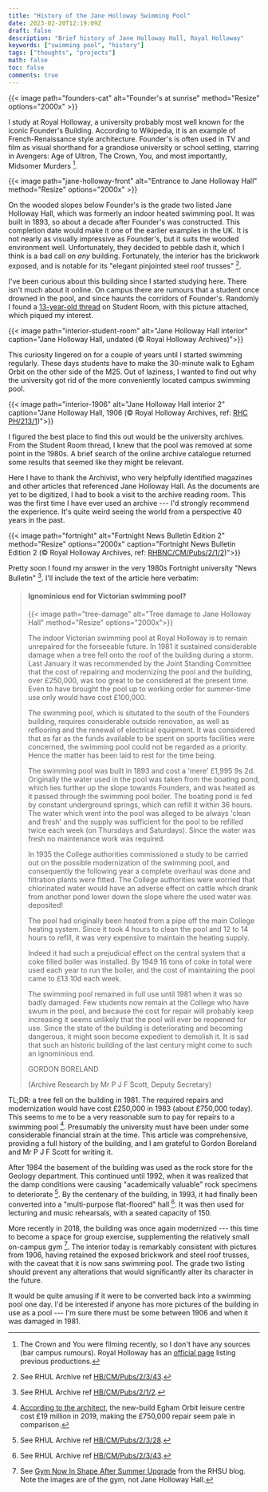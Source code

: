 ```yaml
---
title: "History of the Jane Holloway Swimming Pool"
date: 2023-02-20T12:19:09Z
draft: false
description: "Brief history of Jane Holloway Hall, Royal Holloway"
keywords: ["swimming pool", "history"]
tags: ["thoughts", "projects"]
math: false
toc: false
comments: true
---
```


{{< image path="founders-cat" alt="Founder's at sunrise" method="Resize" options="2000x" >}}

I study at Royal Holloway, a university probably most well known for the iconic Founder's Building. According to Wikipedia, it is an example of French-Renaissance style architecture. Founder's is often used in TV and film as visual shorthand for a grandiose university or school setting, starring in Avengers: Age of Ultron, The Crown, You, and most importantly, Midsomer Murders [^1].

[^1]: The Crown and You were filming recently, so I don't have any sources (bar campus rumours). Royal Holloway has an [official page](https://www.royalholloway.ac.uk/about-us/our-history/our-story/in-tv-and-film/) listing previous productions.

{{< image path="jane-holloway-front" alt="Entrance to Jane Holloway Hall" method="Resize" options="2000x" >}}

On the wooded slopes below Founder's is the grade two listed Jane Holloway Hall, which was formerly an indoor heated swimming pool. It was built in 1893, so about a decade after Founder's was constructed. This completion date would make it one of the earlier examples in the UK. It is not nearly as visually impressive as Founder's, but it suits the wooded environment well. Unfortunately, they decided to pebble dash it, which I think is a bad call on _any_ building. Fortunately, the interior has the brickwork exposed, and is notable for its "elegant pinjointed steel roof trusses" [^4].

I've been curious about this building since I started studying here. There isn't much about it online. On campus there are rumours that a student once drowned in the pool, and since haunts the corridors of Founder's. Randomly I found a [13-year-old thread](https://www.thestudentroom.co.uk/showthread.php?t=903291) on Student Room, with this picture attached, which piqued my interest.

{{< image path="interior-student-room" alt="Jane Holloway Hall interior" caption="Jane Holloway Hall, undated (© Royal Holloway Archives)">}}

This curiosity lingered on for a couple of years until I started swimming regularly. These days students have to make the 30-minute walk to Egham Orbit on the other side of the M25. Out of laziness, I wanted to find out why the university got rid of the more conveniently located campus swimming pool.

{{< image path="interior-1906" alt="Jane Holloway Hall interior 2" caption="Jane Holloway Hall, 1906 (© Royal Holloway Archives, ref: [RHC PH/213/1](https://www.flickr.com/photos/rhularchives/3811874334))">}}

I figured the best place to find this out would be the university archives. From the Student Room thread, I knew that the pool was removed at some point in the 1980s. A brief search of the online archive catalogue returned some results that seemed like they might be relevant.

Here I have to thank the Archivist, who very helpfully identified magazines and other articles that referenced Jane Holloway Hall. As the documents are yet to be digitized, I had to book a visit to the archive reading room. This was the first time I have ever used an archive --- I'd strongly recommend the experience. It's quite weird seeing the world from a perspective 40 years in the past.

{{< image path="fortnight" alt="Fortnight News Bulletin Edition 2" method="Resize" options="2000x" caption="Fortnight News Bulletin Edition 2 (© Royal Holloway Archives, ref: [RHBNC/CM/Pubs/2/1/2](http://185.121.204.135/archives/#/details/ecatalogue/9361))">}}

Pretty soon I found my answer in the very 1980s Fortnight university "News Bulletin" [^6]. I'll include the text of the article here verbatim:

[^6]: See RHUL Archive ref [HB/CM/Pubs/2/1/2](http://185.121.204.135/archives/#/details/ecatalogue/9361).

> #### Ignominious end for Victorian swimming pool?
>
> {{< image path="tree-damage" alt="Tree damage to Jane Holloway Hall" method="Resize" options="2000x">}}
>
> The indoor Victorian swimming pool at Royal Holloway is to remain unrepaired for the forseeable future. In 1981 it sustained considerable damage when a tree fell onto the roof of the building during a storm. Last January it was recommended by the Joint Standing Committee that the cost of repairing and modernizing the pool and the building, over £250,000, was too great to be considered at the present time. Even to have brought the pool up to working order for summer-time use only would have cost £100,000.
>
> The swimming pool, which is situtated to the south of the Founders building, requires considerable outside renovation, as well as reflooring and the renewal of electrical equipment. It was considered that as far as the funds available to be spent on sports facilities were concerned, the swimming pool could not be regarded as a priority. Hence the matter has been laid to rest for the time being.
>
> The swimming pool was built in 1893 and cost a 'mere' £1,995 9s 2d. Originally the water used in the pool was taken from the boating pond, which lies further up the slope towards Founders, and was heated as it passed through the swimming pool boiler. The boating pond is fed by constant underground springs, which can refill it within 36 hours. The water which went into the pool was alleged to be always 'clean and fresh' and the supply was sufficient for the pool to be refilled twice each week (on Thursdays and Saturdays). Since the water was fresh no maintenance work was required.
>
> In 1935 the College authorities commissioned a study to be carried out on the possible modernization of the swimming pool, and consequently the following year a complete overhaul was done and filtration plants were fitted. The College authorities were worried that chlorinated water would have an adverse effect on cattle which drank from another pond lower down the slope where the used water was deposited!
>
> The pool had originally been heated from a pipe off the main College heating system. Since it took 4 hours to clean the pool and 12 to 14 hours to refill, it was very expensive to maintain the heating supply.
>
> Indeed it had such a prejudicial effect on the central system that a coke filled boiler was installed. By 1949 16 tons of coke in total were used each year to run the boiler, and the cost of maintaining the pool came to £13 10d each week.
>
> The swimming pool remained in full use until 1981 when it was so badly damaged. Few students now remain at the College who have swum in the pool, and because the cost for repair will probably keep increasing it seems unlikely that the pool will ever be reopened for use. Since the state of the building is deteriorating and becoming dangerous, it might soon become expedient to demolish it. It is sad that such an historic building of the last century might come to such an ignominious end.
>
> GORDON BORELAND
>
> (Archive Research by Mr P J F Scott, Deputy Secretary)

TL;DR: a tree fell on the building in 1981. The required repairs and modernization would have cost £250,000 in 1983 (about £750,000 today). This seems to me to be a very reasonable sum to pay for repairs to a swimming pool [^2]. Presumably the university must have been under some considerable financial strain at the time. This article was comprehensive, providing a full history of the building, and I am grateful to Gordon Boreland and Mr P J F Scott for writing it. 

[^2]: [According to the architect](https://web.archive.org/web/20230214222905if_/https://watsonbatty.com/wp-content/uploads/2017/06/WBA-Sport-and-Leisure-2019-Final-Int-SML-1.pdf#page=7), the new-build Egham Orbit leisure centre cost £19 million in 2019, making the £750,000 repair seem pale in comparison.

After 1984 the basement of the building was used as the rock store for the Geology department. This continued until 1992, when it was realized that the damp conditions were causing "academically valuable" rock specimens to deteriorate [^3]. By the centenary of the building, in 1993, it had finally been converted into a "multi-purpose flat-floored" hall [^4]. It was then used for lecturing and music rehearsals, with a seated capacity of 150.

[^3]: See RHUL Archive ref [HB/CM/Pubs/2/3/28](http://185.121.204.135/archives/#/details/ecatalogue/10914).
[^4]: See RHUL Archive ref [HB/CM/Pubs/2/3/43](http://185.121.204.135/archives/#/details/ecatalogue/9947).

More recently in 2018, the building was once again modernized --- this time to become a space for group exercise, supplementing the relatively small on-campus gym [^5]. The interior today is remarkably consistent with pictures from 1906, having retained the exposed brickwork and steel roof trusses, with the caveat that it is now sans swimming pool. The grade two listing should prevent any alterations that would significantly alter its character in the future.

It would be quite amusing if it were to be converted back into a swimming pool one day. I'd be interested if anyone has more pictures of the building in use as a pool --- I'm sure there must be some between 1906 and when it was damaged in 1981.

[^5]: See [Gym Now In Shape After Summer Upgrade](https://web.archive.org/web/20210123225056/https://www.su.rhul.ac.uk/news/article/surhul/Blog-Gym-Now-In-Shape-After-Summer-Upgrades/) from the RHSU blog. Note the images are of the gym, not Jane Holloway Hall.
